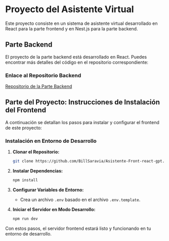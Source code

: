 # Proyecto del Asistente Virtual

Este proyecto consiste en un sistema de asistente virtual desarrollado en React para la parte frontend y en Nest.js para la parte backend.

## Parte Backend

El proyecto de la parte backend está desarrollado en React. Puedes encontrar más detalles del código en el repositorio correspondiente:

### Enlace al Repositorio Backend

[Repositorio de la Parte Backend](https://github.com/BillSaravia/Asistente-Back-nest-gpt.git)

## Parte del Proyecto: Instrucciones de Instalación del Frontend

A continuación se detallan los pasos para instalar y configurar el frontend de este proyecto:

### Instalación en Entorno de Desarrollo

1. **Clonar el Repositorio:**
    ```bash
    git clone https://github.com/BillSaravia/Asistente-Front-react-gpt.git
    ```

2. **Instalar Dependencias:**
    ```bash
    npm install
    ```

3. **Configurar Variables de Entorno:**
   - Crea un archivo `.env` basado en el archivo `.env.template`.

4. **Iniciar el Servidor en Modo Desarrollo:**
    ```bash
    npm run dev
    ```

Con estos pasos, el servidor frontend estará listo y funcionando en tu entorno de desarrollo.

